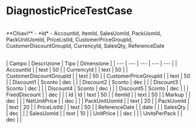 # DiagnosticPriceTestCase

<br>
**Chiavi**
- *Id*
- AccountId, ItemId, SalesUomId, PackUomId, PackUnitUomId, PriceListId, CustomerPriceGroupId, CustomerDiscountGroupId, CurrencyId, SalesQty, ReferenceDate
<br><br>

| Campo | Descrizione | Tipo | Dimensione | 
| --- | --- | --- | --- | --- |
| AccountId |  | text | 50 |
| CurrencyId |  | text | 50 |
| CustomerDiscountGroupId |  | text | 50 |
| CustomerPriceGroupId |  | text | 50 |
| Discount1 | Sconto | dec |  |
| Discount2 | Sconto | dec |  |
| Discount3 | Sconto | dec |  |
| Discount4 | Sconto | dec |  |
| Discount5 | Sconto | dec |  |
| FixedDiscount |  | dec |  |
| Id | Id | text | 50 |
| ItemId |  | text | 50 |
| Markup |  | dec |  |
| NetUnitPrice |  | dec |  |
| PackUnitUomId |  | text | 20 |
| PackUomId |  | text | 20 |
| PriceListId |  | text | 50 |
| ReferenceDate |  | date |  |
| SalesQty |  | dec |  |
| SalesUomId |  | text | 10 |
| UnitPrice |  | dec |  |
| UnitsPerPack |  | dec |  |

